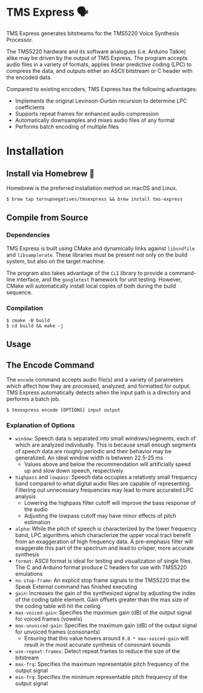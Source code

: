 # TMS Express 🗣
TMS Express generates bitstreams for the TMS5220 Voice Synthesis Processor.

The TMS5220 hardware and its software analogues (i.e. Arduino Talkie) alike may be driven by the output of TMS Express.
The program accepts audio files in a variety of formats, applies linear predictive coding (LPC) to compress the data, 
and outputs either an ASCII bitstream or C header with the encoded data.

Compared to existing encoders, TMS Express has the following advantages:
- Implements the original Levinson-Durbin recursion to determine LPC coefficients
- Supports repeat frames for enhanced audio compression
- Automatically downsamples and mixes audio files of any format
- Performs batch encoding of multiple files

# Installation
## Install via Homebrew 🍺
Homebrew is the preferred installation method on macOS and Linux.

```shell
$ brew tap tornupnegatives/tmsexpress && brew install tms-express
```

## Compile from Source
### Dependencies
TMS Express is built using CMake and dynamically links against `libsndfile` and `libsamplerate`. These libraries must
be present not only on the build system, but also on the target machine.

The program also takes advantage of the `CLI` library to provide a command-line interface, and the `googletest` 
framework for unit testing. However, CMake will automatically install local copies of both during the build sequence.

### Compilation
```shell
$ cmake -B build
$ cd build && make -j
```

## Usage
## The Encode Command
The `encode` command accepts audio file(s) and a variety of parameters which affect how they are processed, analyzed,
and formatted for output. TMS Express automatically detects when the input path is a directory and performs a batch job.

```shell
$ tmsexpress encode [OPTIONS] input output
```

### Explanation of Options
- `window`: Speech data is separated into small windows/segments, each of which are analyzed individually. This is because small enough segments of speech data are roughly periodic and their behavior may be generalized. An ideal window width is between 22.5-25 ms
  - Values above and below the recommendation will artificially speed up and slow down speech, respectively
- `highpass` and `lowpass`: Speech data occupies a relatively small frequency band compared to what digital audio files are capable of representing. Filtering out unnecessary frequencies may lead to more accurated LPC analysis
  - Lowering the highpass filter cutoff will improve the bass response of the audio
  - Adjusting the lowpass cutoff may have minor effects of pitch estimation
- `alpha`: While the pitch of speech is characterized by the lower frequency band, LPC algorithms which characterize the upper vocal tract benefit from an exaggeration of high frequency data. A pre-emphasis filter will exaggerate this part of the spectrum and lead to crisper, more accurate synthesis
- `format`: ASCII format is ideal for testing and visualization of single files. The C and Arduino format produce C headers for use with TMS5220 emulations
- `no-stop-frame`: An explicit stop frame signals to the TMS5220 that the Speak External command has finished executing
- `gain`: Increases the gain of the synthesized signal by adjusting the index of the coding table element. Gain offsets greater than the max size of the coding table will hit the ceiling
- `max-voiced-gain`: Specifies the maximum gain (dB) of the output signal for voiced frames (vowels)
- `max-unvoiced-gain`: Specifies the maximum gain (dB) of the output signal for unvoiced frames (consonants)
  - Ensuring that this value hovers around `0.8 * max-voiced-gain` will result in the most accurate synthesis of consonant sounds
- `use-repeat-frames`: Detect repeat frames to reduce the size of the bitstream
- `max-frq`: Specifies the maximum representable pitch frequency of the output signal
- `min-frq`: Specifies the minimum representable pitch frequency of the output signal
